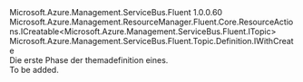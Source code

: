<Type Name="IBlank" FullName="Microsoft.Azure.Management.ServiceBus.Fluent.Topic.Definition.IBlank">
  <TypeSignature Language="C#" Value="public interface IBlank : Microsoft.Azure.Management.ResourceManager.Fluent.Core.ResourceActions.ICreatable&lt;Microsoft.Azure.Management.ServiceBus.Fluent.ITopic&gt;, Microsoft.Azure.Management.ServiceBus.Fluent.Topic.Definition.IWithCreate" />
  <TypeSignature Language="ILAsm" Value=".class public interface auto ansi abstract IBlank implements class Microsoft.Azure.Management.ResourceManager.Fluent.Core.ResourceActions.ICreatable`1&lt;class Microsoft.Azure.Management.ServiceBus.Fluent.ITopic&gt;, class Microsoft.Azure.Management.ResourceManager.Fluent.Core.ResourceActions.IIndexable, class Microsoft.Azure.Management.ServiceBus.Fluent.Topic.Definition.IWithAuthorizationRule, class Microsoft.Azure.Management.ServiceBus.Fluent.Topic.Definition.IWithCreate, class Microsoft.Azure.Management.ServiceBus.Fluent.Topic.Definition.IWithDefaultMessageTTL, class Microsoft.Azure.Management.ServiceBus.Fluent.Topic.Definition.IWithDeleteOnIdle, class Microsoft.Azure.Management.ServiceBus.Fluent.Topic.Definition.IWithDuplicateMessageDetection, class Microsoft.Azure.Management.ServiceBus.Fluent.Topic.Definition.IWithExpressMessage, class Microsoft.Azure.Management.ServiceBus.Fluent.Topic.Definition.IWithMessageBatching, class Microsoft.Azure.Management.ServiceBus.Fluent.Topic.Definition.IWithPartitioning, class Microsoft.Azure.Management.ServiceBus.Fluent.Topic.Definition.IWithSize, class Microsoft.Azure.Management.ServiceBus.Fluent.Topic.Definition.IWithSubscription" />
  <TypeSignature Language="DocId" Value="T:Microsoft.Azure.Management.ServiceBus.Fluent.Topic.Definition.IBlank" />
  <TypeSignature Language="VB.NET" Value="Public Interface IBlank&#xA;Implements ICreatable(Of ITopic), IWithCreate" />
  <TypeSignature Language="F#" Value="type IBlank = interface&#xA;    interface IWithCreate&#xA;    interface ICreatable&lt;ITopic&gt;&#xA;    interface IIndexable&#xA;    interface IWithSize&#xA;    interface IWithPartitioning&#xA;    interface IWithDeleteOnIdle&#xA;    interface IWithDefaultMessageTTL&#xA;    interface IWithExpressMessage&#xA;    interface IWithMessageBatching&#xA;    interface IWithDuplicateMessageDetection&#xA;    interface IWithSubscription&#xA;    interface IWithAuthorizationRule" />
  <AssemblyInfo>
    <AssemblyName>Microsoft.Azure.Management.ServiceBus.Fluent</AssemblyName>
    <AssemblyVersion>1.0.0.60</AssemblyVersion>
  </AssemblyInfo>
  <Interfaces>
    <Interface>
      <InterfaceName>Microsoft.Azure.Management.ResourceManager.Fluent.Core.ResourceActions.ICreatable&lt;Microsoft.Azure.Management.ServiceBus.Fluent.ITopic&gt;</InterfaceName>
    </Interface>
    <Interface>
      <InterfaceName>Microsoft.Azure.Management.ServiceBus.Fluent.Topic.Definition.IWithCreate</InterfaceName>
    </Interface>
  </Interfaces>
  <Docs>
    <summary>
            Die erste Phase der themadefinition eines.
            </summary>
    <remarks>To be added.</remarks>
  </Docs>
  <Members />
</Type>